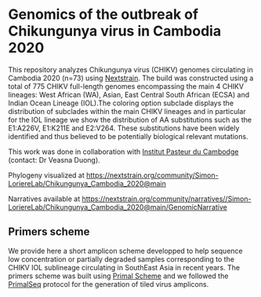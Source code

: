 # Genomics of the outbreak of Chikungunya virus in Cambodia 2020

This repository analyzes Chikungunya virus (CHIKV) genomes circulating in Cambodia 2020 (n=73) using [Nextstrain](https://nextstrain.org/).
The build was constructed using a total of 775 CHIKV full-length genomes encompassing the main 4 CHIKV lineages: West African (WA), Asian, East Central South African (ECSA) and Indian Ocean Lineage (IOL).The coloring option subclade displays the distribution of subclades within the main CHIKV lineages and in particular for the IOL lineage we show the distribution of AA substitutions such as the E1:A226V, E1:K211E and E2:V264. These substitutions have been widely identified and thus believed to be potentially biological relevant mutations.

This work was done in collaboration with [Institut Pasteur du Cambodge](https://www.pasteur-kh.org/) (contact: Dr Veasna Duong).

Phylogeny visualized at https://nextstrain.org/community/Simon-LoriereLab/Chikungunya_Cambodia_2020@main

Narratives available at https://nextstrain.org/community/narratives//Simon-LoriereLab/Chikungunya_Cambodia_2020@main/GenomicNarrative


## Primers scheme

We provide here a short amplicon scheme developped to help sequence low concentration or partially degraded samples corresponding to the CHIKV IOL sublineage circulating in SouthEast Asia in recent years.
The primers scheme was built using [Primal Scheme](https://primalscheme.com/) and we followed the [PrimalSeq](https://www.protocols.io/view/primalseq-generation-of-tiled-virus-amplicons-for-bez7jf9n) protocol for the generation of tiled virus amplicons.
